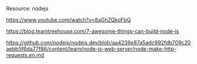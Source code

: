 Resource: nodejs

https://www.youtube.com/watch?v=8aGhZQkoFbQ

https://blog.teamtreehouse.com/7-awesome-things-can-build-node-js

https://github.com/nodejs/nodejs.dev/blob/aa4239e87a5adc992fdb709c20aebb5f6da77f86/content/learn/node-js-web-server/node-make-http-requests.en.md